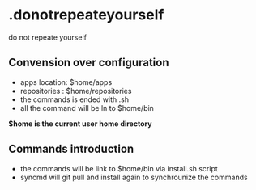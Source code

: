 .donotrepeateyourself
=====================

do not repeate yourself


## Convension over configuration

* apps location: $home/apps
* repositories : $home/repositories
* the commands is ended with .sh
* all the command will be ln to $home/bin

**$home is the current user home directory**


## Commands introduction

* the commands will be link to $home/bin via install.sh script
* syncmd will git pull and install again to synchrounize the commands

